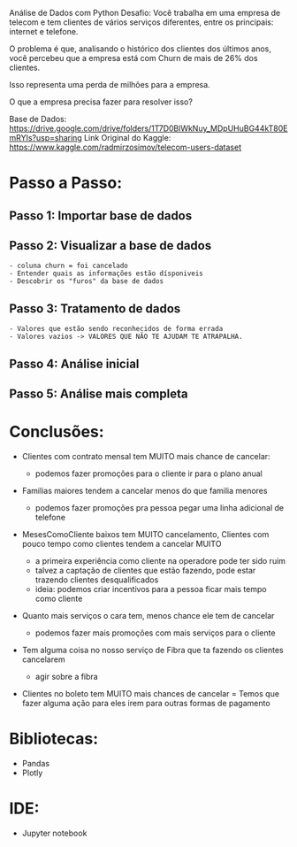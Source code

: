 Análise de Dados com Python
Desafio:
Você trabalha em uma empresa de telecom e tem clientes de vários serviços diferentes, entre os principais: internet e telefone.

O problema é que, analisando o histórico dos clientes dos últimos anos, você percebeu que a empresa está com Churn de mais de 26% dos clientes.

Isso representa uma perda de milhões para a empresa.

O que a empresa precisa fazer para resolver isso?

Base de Dados: https://drive.google.com/drive/folders/1T7D0BlWkNuy_MDpUHuBG44kT80EmRYIs?usp=sharing
Link Original do Kaggle: https://www.kaggle.com/radmirzosimov/telecom-users-dataset


# Passo a Passo:
  ## Passo 1: Importar base de dados
  ## Passo 2: Visualizar a base de dados
    - coluna churn = foi cancelado
    - Entender quais as informações estão dísponiveis
    - Descobrir os "furos" da base de dados 
  ## Passo 3: Tratamento de dados
    - Valores que estão sendo reconhecidos de forma errada
    - Valores vazios -> VALORES QUE NÃO TE AJUDAM TE ATRAPALHA.   
  ## Passo 4: Análise inicial
  ## Passo 5: Análise mais completa
  
  
# Conclusões:

- Clientes com contrato mensal tem MUITO mais chance de cancelar:
    - podemos fazer promoções para o cliente ir para o plano anual
    
- Familias maiores tendem a cancelar menos do que familia menores
    - podemos fazer promoções pra pessoa pegar uma linha adicional de telefone

- MesesComoCliente baixos tem MUITO cancelamento, Clientes com pouco tempo como clientes tendem a cancelar MUITO
    - a primeira experiência como cliente na operadore pode ter sido ruim
    - talvez a captação de clientes que estão fazendo, pode estar trazendo clientes desqualificados
    - ideia: podemos criar incentivos para a pessoa ficar mais tempo como cliente
    
- Quanto mais serviços o cara tem, menos chance ele tem de cancelar
    - podemos fazer mais promoções com mais serviços para o cliente
    
- Tem alguma coisa no nosso serviço de Fibra que ta fazendo os clientes cancelarem
    - agir sobre a fibra
    
- Clientes no boleto tem MUITO mais chances de cancelar
    = Temos que fazer alguma ação para eles irem para outras formas de pagamento



# Bibliotecas:
  - Pandas
  - Plotly
  
# IDE:
  - Jupyter notebook

